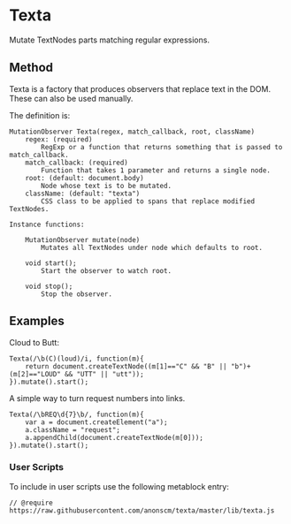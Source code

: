 # Texta

Mutate TextNodes parts matching regular expressions.

## Method

Texta is a factory that produces observers that replace text in the DOM. These can also be used manually. 

The definition is:

    MutationObserver Texta(regex, match_callback, root, className)
        regex: (required)
            RegExp or a function that returns something that is passed to match_callback.
        match_callback: (required)
            Function that takes 1 parameter and returns a single node.
        root: (default: document.body)
            Node whose text is to be mutated.
        className: (default: "texta")
            CSS class to be applied to spans that replace modified TextNodes.
    
    Instance functions:
    
        MutationObserver mutate(node)
            Mutates all TextNodes under node which defaults to root.
    
        void start();
            Start the observer to watch root.
    
        void stop();
            Stop the observer.

## Examples

Cloud to Butt:

    Texta(/\b(C)(loud)/i, function(m){
        return document.createTextNode((m[1]=="C" && "B" || "b")+(m[2]=="LOUD" && "UTT" || "utt"));
    }).mutate().start();

A simple way to turn request numbers into links.

    Texta(/\bREQ\d{7}\b/, function(m){
        var a = document.createElement("a");
        a.className = "request";
        a.appendChild(document.createTextNode(m[0]));
    }).mutate().start();

### User Scripts

To include in user scripts use the following metablock entry:

    // @require https://raw.githubusercontent.com/anonscm/texta/master/lib/texta.js
